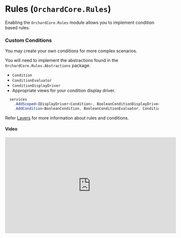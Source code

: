 # Rules (`OrchardCore.Rules`)

Enabling the `OrchardCore.Rules` module allows you to implement condition based rules.

### Custom Conditions

You may create your own conditions for more complex scenarios.

You will need to implement the abstractions found in the `OrchardCore.Rules.Abstractions` package.

- `Condition`
- `ConditionEvaluator`
- `ConditionDisplayDriver`
- Appropriate views for your condition display driver.

``` csharp
  services
    .AddScoped<IDisplayDriver<Condition>, BooleanConditionDisplayDriver>()
    .AddCondition<BooleanCondition, BooleanConditionEvaluator, ConditionFactory<BooleanCondition>>();
```

Refer [Layers](../Layers/README.md) for more information about rules and conditions.

#### Video

<iframe width="560" height="315" src="https://www.youtube-nocookie.com/embed/Iq6VbXZg0B0" frameborder="0" allow="accelerometer; autoplay; encrypted-media; gyroscope; picture-in-picture" allowfullscreen></iframe>
